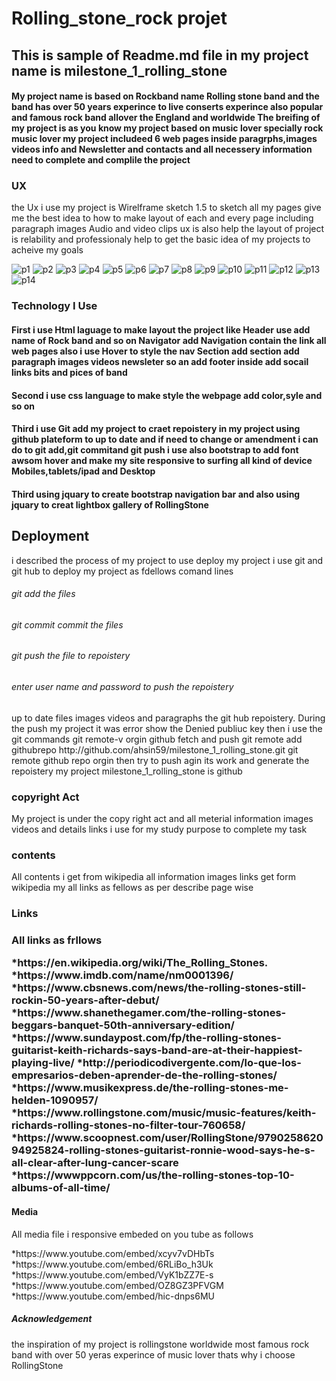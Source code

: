 <h1>Rolling_stone_rock projet</h1>

<h2>This is sample of Readme.md file in my project name is milestone_1_rolling_stone</h2>

<h4>My project name is based on Rockband name Rolling stone band and the band has over 50 years experince to live
conserts experince also popular and famous rock band allover the England and worldwide 
The breifing of my project is as you know my project based on music lover specially rock music lover my project 
includeed 6 web pages inside paragrphs,images videos info and Newsletter and contacts and all necessery
information need to complete and complile the project</h4>

<h3>UX</h3>
<p> the Ux i use my project is Wirelframe sketch 1.5 to sketch all my pages give me the best idea
to how to make layout of each and every page including paragraph images Audio and video clips ux is also 
help the layout of project is relability and professionaly help to get the basic idea of my projects 
to acheive my goals</p>

![p1](https://user-images.githubusercontent.com/38302279/51434163-7fe32780-1c52-11e9-9888-141993f1b7f0.png)
![p2](https://user-images.githubusercontent.com/38302279/51434164-7fe32780-1c52-11e9-9133-55126c541d9d.png)
![p3](https://user-images.githubusercontent.com/38302279/51434165-807bbe00-1c52-11e9-9df5-aeed2152a257.png)
![p4](https://user-images.githubusercontent.com/38302279/51434166-807bbe00-1c52-11e9-9514-1eba8b2fe321.png)
![p5](https://user-images.githubusercontent.com/38302279/51434167-81145480-1c52-11e9-956c-f934e5c7969a.png)
![p6](https://user-images.githubusercontent.com/38302279/51434168-81145480-1c52-11e9-8ba8-c5d359c9cdd8.png)
![p7](https://user-images.githubusercontent.com/38302279/51434169-81aceb00-1c52-11e9-9dfb-fadd8a3f3856.png)
![p8](https://user-images.githubusercontent.com/38302279/51434170-81aceb00-1c52-11e9-940c-e4f596b031d0.png)
![p9](https://user-images.githubusercontent.com/38302279/51434171-81aceb00-1c52-11e9-8ca3-4ac6f9d12aa4.png)
![p10](https://user-images.githubusercontent.com/38302279/51434172-82458180-1c52-11e9-897c-e2d23b3819ab.png)
![p11](https://user-images.githubusercontent.com/38302279/51434175-8f627080-1c52-11e9-8bd0-861c5e929eb1.png)
![p12](https://user-images.githubusercontent.com/38302279/51434176-8f627080-1c52-11e9-920d-55bb5c2f21b4.png)
![p13](https://user-images.githubusercontent.com/38302279/51434177-8f627080-1c52-11e9-87a5-0fa5448a0027.png)
![p14](https://user-images.githubusercontent.com/38302279/51434178-8f627080-1c52-11e9-9eee-cbf5da801fc2.png)



<h3>Technology I Use</h3>
<h4>First i use Html laguage to make layout the project like
 Header use add name of Rock band and so on 
 Navigator add Navigation contain the link all web pages also i use Hover to style the nav
 Section add section add paragraph images videos newsleter so an add
 footer inside add socail links bits and pices of band</h5>

<h4>Second i use css language to make style the webpage add color,syle and so on </h4>
<h4>Third i use Git add my project to craet repoistery in my project using github plateform to up to date 
and if need to change or amendment i can do to git add,git commitand git push
i use also bootstrap to add font awsom hover and make my site responsive to surfing all kind of device
Mobiles,tablets/ipad and Desktop
<h4>Third using jquary to create bootstrap navigation bar and also using jquary to creat lightbox gallery of RollingStone</h4>

<h2>Deployment</h2>
<p>i described the  process of my project to use deploy my project i use git and git hub to deploy 
my project as fdellows comand lines</p>
<h6>git add the files</h6>
<h6>git commit commit the files<h6>
<h6>git push the file to repoistery</h6>
<h6>enter user name and password to push the repoistery</h6>
<p>up to date files images videos and paragraphs the git hub repoistery. During the push my project 
it was error show the Denied publiuc key then i use the git commands
git remote-v
orgin github fetch and push
git remote add githubrepo http://github.com/ahsin59/milestone_1_rolling_stone.git
git remote
github repo
orgin
then try to push agin its work and generate the repoistery my project milestone_1_rolling_stone
is github<p>
<h3>copyright Act </h3>
<p>My project is under the copy right act and all meterial information images videos
and details links i use for my study purpose to complete my task</p>
<h3>contents</h3>
<p>All contents i get from wikipedia all information images links get form wikipedia my all 
links as fellows as per describe page wise</p>
<h3>Links<h3>
<p>All links as frllows</p>
*https://en.wikipedia.org/wiki/The_Rolling_Stones.
*https://www.imdb.com/name/nm0001396/
*https://www.cbsnews.com/news/the-rolling-stones-still-rockin-50-years-after-debut/
*https://www.shanethegamer.com/the-rolling-stones-beggars-banquet-50th-anniversary-edition/
*https://www.sundaypost.com/fp/the-rolling-stones-guitarist-keith-richards-says-band-are-at-their-happiest-playing-live/
*http://periodicodivergente.com/lo-que-los-empresarios-deben-aprender-de-the-rolling-stones/
*https://www.musikexpress.de/the-rolling-stones-me-helden-1090957/
*https://www.rollingstone.com/music/music-features/keith-richards-rolling-stones-no-filter-tour-760658/
*https://www.scoopnest.com/user/RollingStone/979025862094925824-rolling-stones-guitarist-ronnie-wood-says-he-s-all-clear-after-lung-cancer-scare
*https://wwwppcorn.com/us/the-rolling-stones-top-10-albums-of-all-time/<p>
<h4>Media</h4>
<p>All media file i responsive embeded on you tube as follows</p>
*https://www.youtube.com/embed/xcyv7vDHbTs
*https://www.youtube.com/embed/6RLiBo_h3Uk
*https://www.youtube.com/embed/VyK1bZZ7E-s
*https://www.youtube.com/embed/OZ8GZ3PFVGM
*https://www.youtube.com/embed/hic-dnps6MU</p>
<h5>Acknowledgement</h5>
<p>the inspiration of my project is rollingstone worldwide most famous rock band
with over 50 yeras experince of music lover thats why i choose RollingStone</p>


  
